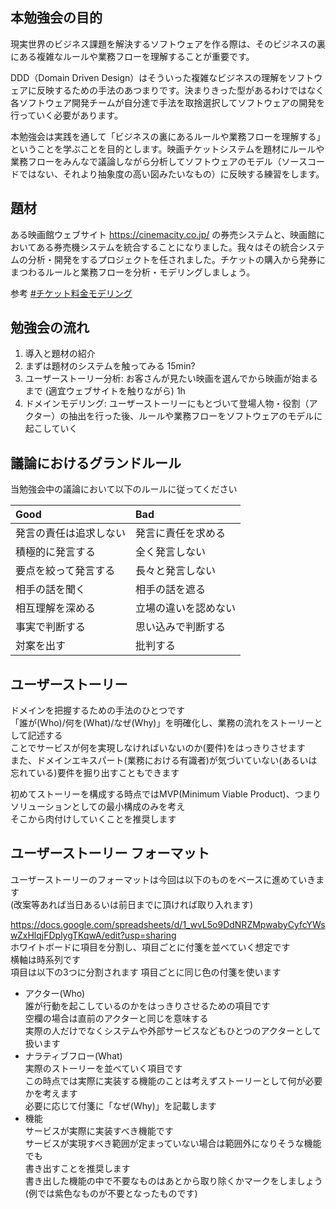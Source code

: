 ## 本勉強会の目的

現実世界のビジネス課題を解決するソフトウェアを作る際は、そのビジネスの裏にある複雑なルールや業務フローを理解することが重要です。

DDD（Domain Driven Design）はそういった複雑なビジネスの理解をソフトウェアに反映するための手法のあつまりです。決まりきった型があるわけではなく各ソフトウェア開発チームが自分達で手法を取捨選択してソフトウェアの開発を行っていく必要があります。

本勉強会は実践を通して「ビジネスの裏にあるルールや業務フローを理解する」ということを学ぶことを目的とします。映画チケットシステムを題材にルールや業務フローをみんなで議論しながら分析してソフトウェアのモデル（ソースコードではない、それより抽象度の高い図みたいなもの）に反映する練習をします。

## 題材

ある映画館ウェブサイト https://cinemacity.co.jp/ の券売システムと、映画館においてある券売機システムを統合することになりました。我々はその統合システムの分析・開発をするプロジェクトを任されました。チケットの購入から発券にまつわるルールと業務フローを分析・モデリングしましょう。

参考 [#チケット料金モデリング](https://togetter.com/li/1378684)

## 勉強会の流れ  


1. 導入と題材の紹介
2. まずは題材のシステムを触ってみる 15min?  
3. ユーザーストーリー分析: お客さんが見たい映画を選んでから映画が始まるまで (適宜ウェブサイトを触りながら) 1h
4. ドメインモデリング: ユーザーストーリーにもとづいて登場人物・役割（アクター）の抽出を行った後、ルールや業務フローをソフトウェアのモデルに起こしていく

## 議論におけるグランドルール  
当勉強会中の議論において以下のルールに従ってください  

|Good|Bad|
|:--|:--|
|発言の責任は追求しない|発言に責任を求める|
|積極的に発言する|全く発言しない|
|要点を絞って発言する|長々と発言しない|
|相手の話を聞く|相手の話を遮る|
|相互理解を深める|立場の違いを認めない|
|事実で判断する|思い込みで判断する|
|対案を出す|批判する|

## ユーザーストーリー  
ドメインを把握するための手法のひとつです  
「誰が(Who)/何を(What)/なぜ(Why)」を明確化し、業務の流れをストーリーとして記述する  
ことでサービスが何を実現しなければいないのか(要件)をはっきりさせます  
また、ドメインエキスパート(業務における有識者)が気づいていない(あるいは忘れている)要件を掘り出すこともできます  

初めてストーリーを構成する時点ではMVP(Minimum Viable Product)、つまりソリューションとしての最小構成のみを考え  
そこから肉付けしていくことを推奨します  

## ユーザーストーリー フォーマット  
ユーザーストーリーのフォーマットは今回は以下のものをベースに進めていきます  
(改案等あれば当日あるいは前日までに頂ければ取り入れます)  

https://docs.google.com/spreadsheets/d/1_wvL5o9DdNRZMpwabyCyfcYWswZxHlqjFDplygTKqwA/edit?usp=sharing  
ホワイトボードに項目を分割し、項目ごとに付箋を並べていく想定です  
横軸は時系列です  
項目は以下の3つに分割されます 
項目ごとに同じ色の付箋を使います  
- アクター(Who)  
誰が行動を起こしているのかをはっきりさせるための項目です  
空欄の場合は直前のアクターと同じを意味する  
実際の人だけでなくシステムや外部サービスなどもひとつのアクターとして扱います  
- ナラティブフロー(What)  
実際のストーリーを並べていく項目です  
この時点では実際に実装する機能のことは考えずストーリーとして何が必要かを考えます  
必要に応じて付箋に「なぜ(Why)」を記載します  
- 機能  
サービスが実際に実装すべき機能です  
サービスが実現すべき範囲が定まっていない場合は範囲外になりそうな機能でも  
書き出すことを推奨します  
書き出した機能の中で不要なものはあとから取り除くかマークをしましょう(例では紫色なものが不要となったものです)  
